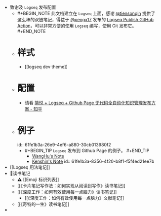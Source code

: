 - 致谢及 `Logseq` 发布配置
	- #+BEGIN_NOTE
	  此文档建立在 `Logseq` 上面，感谢 [@tiensonqin](https://twitter.com/tiensonqin) 提供了这么棒的双链笔记，得益于 [@pengx17](https://twitter.com/pengx17) 发布的 [Logseq Publish GitHub Action](https://pengx17.github.io/knowledge-garden/#/page/logseq%20publish%20github%20action)，可以非常方便的使用 `Logseq` 编写，使用 Git 发布它。
	  #+END_NOTE
	- # 样式
		- [[logseq dev theme]]
	- # 配置
		- 请看 [简悦 + Logseq + Github Page 无代码全自动化知识管理发布方案 - 知乎](https://zhuanlan.zhihu.com/p/467192292)
	- # 例子
	  id:: 61fe1b3a-26e9-4ef6-a880-30cb013980f2
		- #+BEGIN_TIP
		  `Logseq` 发布到 Github Page 的例子。
		  #+END_TIP
			- [WangHu's Note](https://wanghusw.github.io/note)
			- [Kenshin's Note](https://kenshin.wang/note)
			  id:: 61fe1b3a-8356-4f20-b8f1-f5f4ed21ee7b
- [[Logseq 用法笔记]]
- 📖读书笔记
	- ⚠ [[Emoji 标识列表]]
	- [[《卡片笔记写作法：如何实现从阅读到写作》读书笔记]]
	- [[《深度工作：如何有效使用每一点脑力》读书笔记]]
		- [[《深度工作：如何有效使用每一点脑力》文献笔记]]
	- [[《奇特的一生》读书笔记]]
-